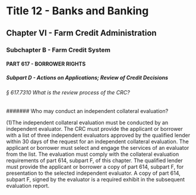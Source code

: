
# Title 12 - Banks and Banking
## Chapter VI - Farm Credit Administration
### Subchapter B - Farm Credit System
#### PART 617 - BORROWER RIGHTS
##### Subpart D - Actions on Applications; Review of Credit Decisions
###### § 617.7310 What is the review process of the CRC?
####### Who may conduct an independent collateral evaluation?

(1)The independent collateral evaluation must be conducted by an independent evaluator. The CRC must provide the applicant or borrower with a list of three independent evaluators approved by the qualified lender within 30 days of the request for an independent collateral evaluation. The applicant or borrower must select and engage the services of an evaluator from the list. The evaluation must comply with the collateral evaluation requirements of part 614, subpart F, of this chapter. The qualified lender must provide the applicant or borrower a copy of part 614, subpart F, for presentation to the selected independent evaluator. A copy of part 614, subpart F, signed by the evaluator is a required exhibit in the subsequent evaluation report.
